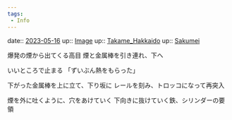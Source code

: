 ```yaml
---
tags:
 - Info
---
```


date:: [2023-05-16](/Daily_Note/2023-05-16.md)
up:: [Image](Bar/Novel/Topics/Image.md)
up:: [Takame_Hakkaido](Bar/Novel/Nacaria/Takame_Hakkaido.md)
up:: [Sakumei](Bar/Novel/Nacaria/Sakumei.md)

爆発の煙から出てくる高目
煙と金属棒を引き連れ、下へ

いいところで止まる
「ずいぶん熱をもらった」

下がった金属棒を上に立て、下り坂に
レールを刻み、トロッコになって再突入

煙を外に吐くように、穴をあけていく
下向きに抜けていく鉄、シリンダーの要領
